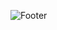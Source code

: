 ![Footer](https://user-images.githubusercontent.com/77621882/142766442-a1c6906d-424b-4e54-b5ac-3f5267bdab0e.png)
